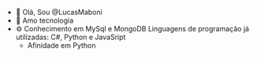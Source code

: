 - 👋 Olá, Sou @LucasMaboni
- 👀 Amo tecnologia
-  ⚙ Conhecimento em MySql e MongoDB
      Linguagens de programação já utilizadas: C#, Python e JavaSript
      - Afinidade em Python
